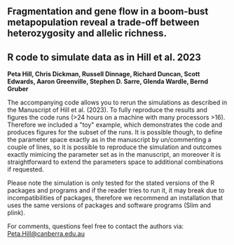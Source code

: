 ## Fragmentation and gene flow in a boom-bust metapopulation reveal a trade-off between heterozygosity and allelic richness. 
## R code to simulate data as in Hill et al. 2023

**Peta Hill, Chris Dickman, Russell Dinnage, Richard Duncan, Scott Edwards, Aaron Greenville, Stephen D. Sarre, Glenda Wardle, Bernd Gruber**

The accompanying code allows you to rerun the simulations as described in the Manuscript of Hill et al. (2023). To fully reproduce the results and figures the code runs (>24 hours on a machine with many processors >16). Therefore we included a "toy" example, which demonstrates the code and produces figures for the subset of the runs. It is possible though, to define the parameter space exactly as in the manuscript by un/commenting a couple of lines, so it is possible to reproduce the simulation and outcomes exactly mimicing the parameter set as in the manuscript, an moreover it is straightforward to extend the parameters space to additional combinations if requested.

Please note the simulation is only tested for the stated versions of the R packages and programs and if the reader tries to run it, it may break due to incompatibilities of packages, therefore we recommend an installation that uses the same versions of packages and software programs (Slim and plink).

For comments, questions feel free to contact the authors via: Peta.Hill@canberra.edu.au
